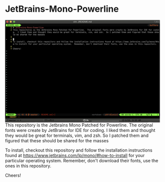 # JetBrains-Mono-Powerline

<img src="terminal.png"
     alt="Terminal Screenshot"
     style="float: left; margin-right: 10px;" />
     
This repository is the Jetbrains Mono Patched for Powerline.  The original fonts were create by JetBrains for IDE for coding.  I liked them and thought they would be great for terminals, vim, and zsh.  So I patched them and figured that these should be shared for the masses

To install, checkout this repository and follow the installation instructions found at https://www.jetbrains.com/lp/mono/#how-to-install for your particular operating system.  Remember, don't download their fonts, use the ones in this repository.

Cheers!
